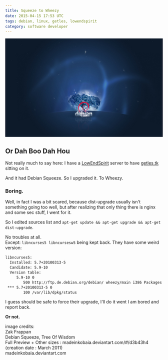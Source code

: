 ```yaml
---
title: Squeeze to Wheezy
date: 2015-04-15 17:53 UTC
tags: debian, linux, getles, lowendspirit
category: software developer
---
```


<img title="Debian" alt="Debian" src="/img/debian.jpg" />

## Or Dah Boo Dah Hou

Not really much to say here: I have a [LowEndSpirit](http://LowEndSpirit.com) server to have [getles.tk](https:/getles.tk) sitting on it.   

And it had Debian Squeeze. So I upgraded it. To Wheezy.

### Boring. 

Well, in fact I was a bit scared, because dist-upgrade usually isn't something going too well, but after realizing that only thing there is nginx and some sec stuff, I went for it. 

So I edited sources list and `apt-get update && apt-get upgrade && apt-get dist-upgrade`. 

No troubles at all.  
Except: `libncurses5 libncursesw5` being kept back. They have some weird version:

```
libncurses5:  
  Installed: 5.7+20100313-5  
  Candidate: 5.9-10  
  Version table:  
     5.9-10 0  
        500 http://ftp.de.debian.org/debian/ wheezy/main i386 Packages  
 *** 5.7+20100313-5 0  
        100 /var/lib/dpkg/status  
```        

I guess should be safe to force their upgrade, I'll do it went I am bored and report back.  

**Or not.** 



image credits:  
Zak Frappan  
Debian Squeeze, Tree Of Wisdom  
Full Preview + Other sizes : madeinkobaia.deviantart.com/#/d3b43h4  
(creation date : March 2011)  
madeinkobaia.deviantart.com  


